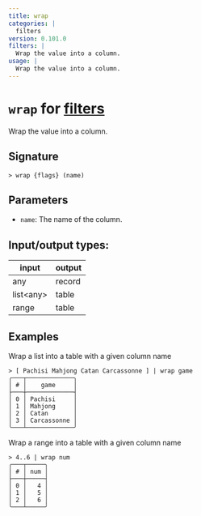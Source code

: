 ```yaml
---
title: wrap
categories: |
  filters
version: 0.101.0
filters: |
  Wrap the value into a column.
usage: |
  Wrap the value into a column.
---
```

<!-- This file is automatically generated. Please edit the command in https://github.com/nushell/nushell instead. -->

# `wrap` for [filters](/commands/categories/filters.md)

<div class='command-title'>Wrap the value into a column.</div>

## Signature

```> wrap {flags} (name)```

## Parameters

 -  `name`: The name of the column.


## Input/output types:

| input     | output |
| --------- | ------ |
| any       | record |
| list\<any\> | table  |
| range     | table  |
## Examples

Wrap a list into a table with a given column name
```nu
> [ Pachisi Mahjong Catan Carcassonne ] | wrap game
╭───┬─────────────╮
│ # │    game     │
├───┼─────────────┤
│ 0 │ Pachisi     │
│ 1 │ Mahjong     │
│ 2 │ Catan       │
│ 3 │ Carcassonne │
╰───┴─────────────╯

```

Wrap a range into a table with a given column name
```nu
> 4..6 | wrap num
╭───┬─────╮
│ # │ num │
├───┼─────┤
│ 0 │   4 │
│ 1 │   5 │
│ 2 │   6 │
╰───┴─────╯

```
